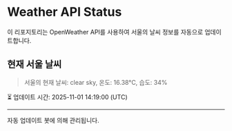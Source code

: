 
# Weather API Status

이 리포지토리는 OpenWeather API를 사용하여 서울의 날씨 정보를 자동으로 업데이트합니다.

## 현재 서울 날씨
> 서울의 현재 날씨: clear sky, 온도: 16.38°C, 습도: 34%

⏳ 업데이트 시간: 2025-11-01 14:19:00 (UTC)

---
자동 업데이트 봇에 의해 관리됩니다.
